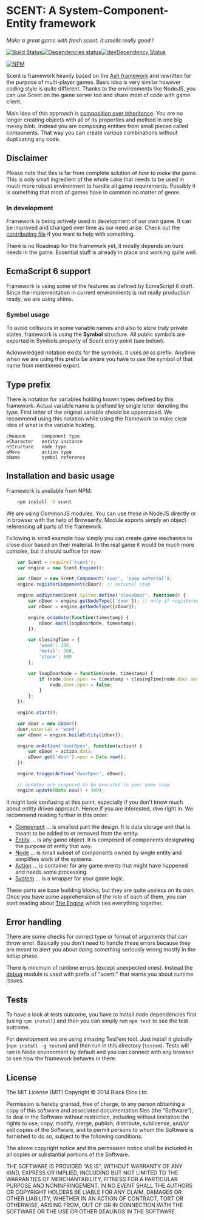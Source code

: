 # SCENT: A System-Component-Entity framework

*Make a great game with fresh scent. It smells really good !*

[![Build Status](https://travis-ci.org/BlackDice/scent.svg)](https://travis-ci.org/BlackDice/scent)[![Dependencies status](https://david-dm.org/BlackDice/scent/status.svg)](https://david-dm.org/BlackDice/scent#info=dependencies)[![devDependency Status](https://david-dm.org/BlackDice/scent/dev-status.svg)](https://david-dm.org/BlackDice/scent#info=devDependencies)

[![NPM](https://nodei.co/npm/scent.png)](https://nodei.co/npm/scent/)

Scent is framework heavily based on the [Ash framework](http://www.ashframework.org/) and rewritten for the purpose of multi-player games. Basic idea is very similar however coding style is quite different. Thanks to the environments like NodeJS, you can use Scent on the game server too and share most of code with game client.

Main idea of this approach is [composition over inheritance](http://en.wikipedia.org/wiki/Composition_over_inheritance). You are no longer creating objects with all of its properties and method in one big messy blob. Instead you are composing entities from small pieces called components. That way you can create various combinations without duplicating any code.

## Disclaimer

Please note that this is far from complete solution of *how to make the game*. This is only small ingredient of the whole cake that needs to be used in much more robust environment to handle all game requirements. Possibly it is something that most of games have in common no matter of genre.

### In development

Framework is being actively used in development of our own game. It can be improved and changed over time as our need arise. Check out the [contributing file](contributing.md) if you want to help with something.

There is no Roadmap for the framework yet, it mostly depends on ours needs in the game. Essential stuff is already in place and working quite well.

## EcmaScript 6 support

Framework is using some of the features as defined by EcmaScript 6 draft. Since the implementation in current environments is not really production ready, we are using shims.

### Symbol usage

To avoid collisions in some variable names and also to store truly private states, framework is using the **Symbol** structure. All public symbols are exported in Symbols property of Scent entry point (see below).

Acknowledged notation exists for the symbols, it uses `@@` as prefix. Anytime when we are using this prefix be aware you have to use the symbol of that name from mentioned export.

## Type prefix

There is notation for variables holding known types defined by this framework. Actual variable name is prefixed by single letter denoting the type. First letter of the original variable should be uppercased. We recommend using this notation while using the framework to make clear idea of what is the variable holding.

	cWeapon      component type
	eCharacter   entity instance
	nStructure   node type
	aMove        action type
	bName        symbol reference

## Installation and basic usage

Framework is available from NPM.

```bash
	npm install -S scent
```

We are using CommonJS modules. You can use these in NodeJS directly or in browser with the help of Browserify. Module exports simply an object referencing all parts of the framework.

Following is small example how simply you can create game mechanics to close door based on their material. In the real game it would be much more complex, but it should suffice for now.

```js
	var Scent = require('scent');
	var engine = new Scent.Engine();

	var cDoor = new Scent.Component('door', 'open material');
	engine.registerComponent(cDoor); // optional step

	engine.addSystem(Scent.System.define('closeDoor', function() {
		var nDoor = engine.getNodeType(['door']); // only if registered, otherwise...
		var nDoor = engine.getNodeType([cDoor]);

		engine.onUpdate(function(timestamp) {
			nDoor.each(loopDoorNode, timestamp);
		});

		var closingTime = {
			'wood': 200,
			'metal': 300,
			'stone': 500
		};

		var loopDoorNode = function(node, timestamp) {
			if (node.door.open >= timestamp + closingTime[node.door.material]) {
				node.door.open = false;
			}
		};
	});

	engine.start();

	var door = new cDoor()
	door.material = 'wood';
	var eDoor = engine.buildEntity([door]);

	engine.onAction('doorOpen', function(action) {
		var eDoor = action.data;
		eDoor.get('door').open = Date.now();
	});

	engine.triggerAction('doorOpen', eDoor);

	// updates are supposed to be executed in your game loop.
	engine.update(Date.now() + 300);
```

It might look confusing at this point, especially if you don't know much about entity driven approach. Hence if you are interested, dive right in. We recommend reading further in this order:

 * [Component](docs/component.md) ... is smallest part the design. It is data storage unit that is meant to be added to or removed from the entity.
 * [Entity](docs/entity.md) ... is any game object. It is composed of components designating the purpose of entity that way.
 * [Node](docs/node.md) ... is small subset of components owned by single entity and simplifies work of the systems.
 * [Action](docs/action.md) ... is container for any game events that might have happened and needs some processing.
 * [System](docs/system.md) ... is a wrapper for your game logic.

These parts are base building blocks, but they are quite useless on its own. Once you have some apprehension of the role of each of them, you can start reading about [The Engine](docs/engine.md) which ties everything together.

## Error handling

There are some checks for correct type or format of arguments that can throw error. Basically you don't need to handle these errors because they are meant to alert you about doing something seriously wrong mostly in the setup phase.

There is minimum of runtime errors (except unexpected ones). Instead the [debug](https://www.npmjs.org/package/debug) module is used with prefix of "scent:" that warns you about runtime issues.

## Tests

To have a look at tests outcome, you have to install node dependencies first (using `npm install`) and then you can simply run `npm test` to see the test outcome.

For development we are using amazing Test'em tool. Just install it globally (`npm install -g testem`) and then run in this directory (`testem`). Tests will run in Node environment by default and you can connect with any browser to see how the framework behaves in there.

## License

The MIT License (MIT)
Copyright © 2014 Black Dice Ltd.

Permission is hereby granted, free of charge, to any person obtaining a copy of this software and associated documentation files (the “Software”), to deal in the Software without restriction, including without limitation the rights to use, copy, modify, merge, publish, distribute, sublicense, and/or sell copies of the Software, and to permit persons to whom the Software is furnished to do so, subject to the following conditions:

The above copyright notice and this permission notice shall be included in all copies or substantial portions of the Software.

THE SOFTWARE IS PROVIDED “AS IS”, WITHOUT WARRANTY OF ANY KIND, EXPRESS OR IMPLIED, INCLUDING BUT NOT LIMITED TO THE WARRANTIES OF MERCHANTABILITY, FITNESS FOR A PARTICULAR PURPOSE AND NONINFRINGEMENT. IN NO EVENT SHALL THE AUTHORS OR COPYRIGHT HOLDERS BE LIABLE FOR ANY CLAIM, DAMAGES OR OTHER LIABILITY, WHETHER IN AN ACTION OF CONTRACT, TORT OR OTHERWISE, ARISING FROM, OUT OF OR IN CONNECTION WITH THE SOFTWARE OR THE USE OR OTHER DEALINGS IN THE SOFTWARE.

